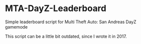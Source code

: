 # MTA-DayZ-Leaderboard
Simple leaderboard script for Multi Theft Auto: San Andreas DayZ gamemode

This script can be a little bit outdated, since I wrote it in 2017.
